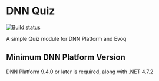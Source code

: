 # DNN Quiz

[![Build status](https://dev.azure.com/iowacomputergurus/ICG%20Open%20Source/_apis/build/status/DNN/ICG%20DNN%20Quiz)](https://dev.azure.com/iowacomputergurus/ICG%20Open%20Source/_build/latest?definitionId=21)

A simple Quiz module for DNN Platform and Evoq

## Minimum DNN Platform Version
DNN Platform 9.4.0 or later is required, along with .NET 4.7.2

